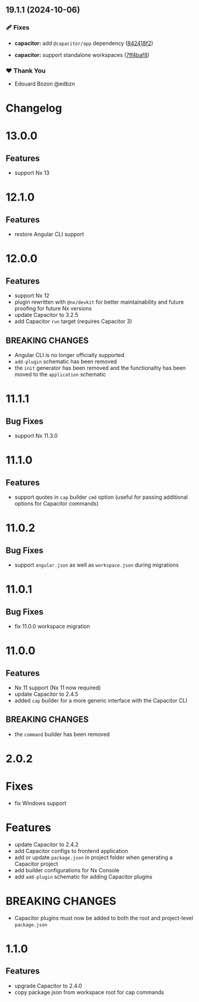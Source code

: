 ## 19.1.1 (2024-10-06)


### 🩹 Fixes

- **capacitor:** add `@capacitor/app` dependency ([842418f2](https://github.com/nxext/nx-extensions/commit/842418f2))

- **capacitor:** support standalone workspaces ([7ff4baf8](https://github.com/nxext/nx-extensions/commit/7ff4baf8))


### ❤️  Thank You

- Edouard Bozon @edbzn

# Changelog

# 13.0.0

## Features

- support Nx 13

# 12.1.0

## Features

- restore Angular CLI support

# 12.0.0

## Features

- support Nx 12
- plugin rewritten with `@nx/devkit` for better maintainability and future proofing for future Nx versions
- update Capacitor to 3.2.5
- add Capacitor `run` target (requires Capacitor 3)

## BREAKING CHANGES

- Angular CLI is no longer officially supported
- `add-plugin` schematic has been removed
- the `init` generator has been removed and the functionaltiy has been moved to the `application` schematic

# 11.1.1

## Bug Fixes

- support Nx 11.3.0

# 11.1.0

## Features

- support quotes in `cap` builder `cmd` option (useful for passing additional options for Capacitor commands)

# 11.0.2

## Bug Fixes

- support `angular.json` as well as `workspace.json` during migrations

# 11.0.1

## Bug Fixes

- fix 11.0.0 workspace migration

# 11.0.0

## Features

- Nx 11 support (Nx 11 now required)
- update Capacitor to 2.4.5
- added `cap` builder for a more generic interface with the Capacitor CLI

## BREAKING CHANGES

- the `command` builder has been removed

# 2.0.2

# Fixes

- fix Windows support

# Features

- update Capacitor to 2.4.2
- add Capacitor configs to frontend application
- add or update `package.json` in project folder when generating a Capacitor project
- add builder configurations for Nx Console
- add `add-plugin` schematic for adding Capacitor plugins

# BREAKING CHANGES

- Capacitor plugins must now be added to both the root and project-level `package.json`

# 1.1.0

## Features

- upgrade Capacitor to 2.4.0
- copy package.json from workspace root for cap commands
